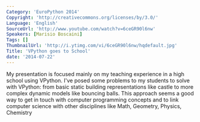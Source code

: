 ```yaml
---
Category: 'EuroPython 2014'
Copyright: 'http://creativecommons.org/licenses/by/3.0/'
Language: 'English'
SourceUrl: 'http://www.youtube.com/watch?v=6ceGR90l6nw'
Speakers: [Marisio Boscaini]
Tags: []
ThumbnailUrl: 'http://i.ytimg.com/vi/6ceGR90l6nw/hqdefault.jpg'
Title: 'VPython goes to School'
date: '2014-07-22'
---
```

My presentation is focused mainly on my teaching experience in a high school using VPython. I've posed some problems to my students to solve with VPython: from basic static building representations like castle to more complex dynamic models like bouncing balls.
This approach seems a good way to get in touch with computer programming concepts and to link computer science with other disciplines like Math, Geometry, Physics, Chemistry
